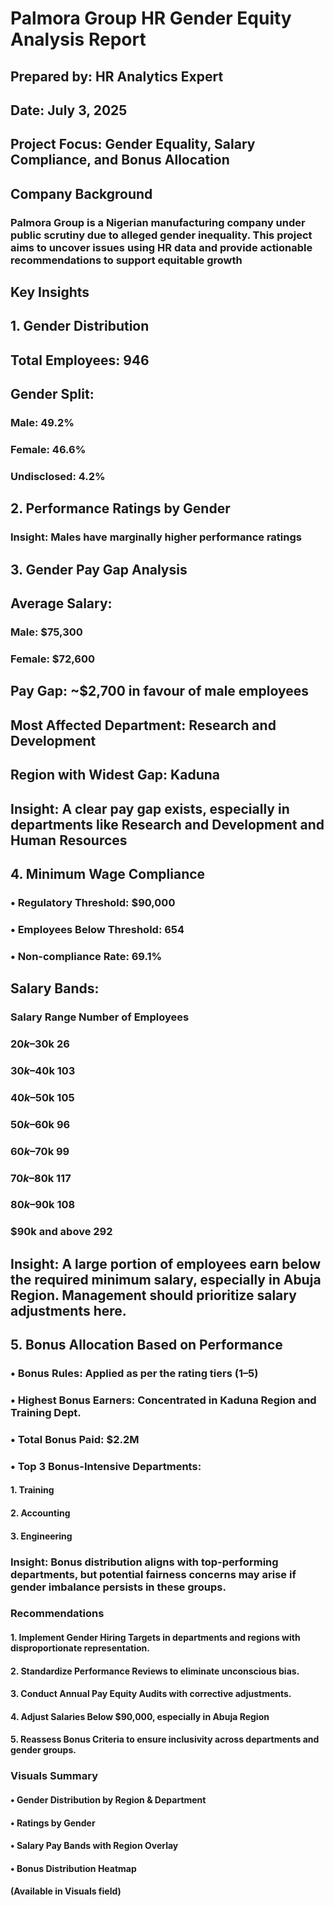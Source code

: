 # Palmora Group HR Gender Equity Analysis Report
## Prepared by: HR Analytics Expert
## Date: July 3, 2025
## Project Focus: Gender Equality, Salary Compliance, and Bonus Allocation
## Company Background
### Palmora Group is a Nigerian manufacturing company under public scrutiny due to alleged gender inequality. This project aims to uncover issues using HR data and provide actionable recommendations to support equitable growth
## Key Insights
## 1. Gender Distribution
## Total Employees: 946
## Gender Split:
### Male: 49.2%
### Female: 46.6%
### Undisclosed: 4.2%

## 2. Performance Ratings by Gender
### Insight: Males have marginally higher performance ratings
## 3. Gender Pay Gap Analysis
## 	Average Salary:
### Male: $75,300
### Female: $72,600
## Pay Gap: ~$2,700 in favour of male employees
## Most Affected Department: Research and Development
## Region with Widest Gap: Kaduna
##  Insight: A clear pay gap exists, especially in departments like Research and Development and Human Resources
## 4. Minimum Wage Compliance
### •	Regulatory Threshold: $90,000
### •	Employees Below Threshold: 654
### •	Non-compliance Rate: 69.1%
## Salary Bands:
### Salary Range	Number of Employees
### $20k–$30k	            26
### $30k–$40k            	103
### $40k–$50k	            105
### $50k–$60k	            96
### $60k–$70k	            99
### $70k–$80k	            117
### $80k–$90k	            108
### $90k and above	      292
## Insight: A large portion of employees earn below the required minimum salary, especially in Abuja Region. Management should prioritize salary adjustments here.
## 5. Bonus Allocation Based on Performance
### •	Bonus Rules: Applied as per the rating tiers (1–5)
### •	Highest Bonus Earners: Concentrated in Kaduna Region and Training Dept.
### •	Total Bonus Paid: $2.2M
### •	Top 3 Bonus-Intensive Departments:
#### 1.	Training
#### 2.	Accounting
#### 3.	Engineering
###  Insight: Bonus distribution aligns with top-performing departments, but potential fairness concerns may arise if gender imbalance persists in these groups.

### Recommendations
#### 1.	Implement Gender Hiring Targets in departments and regions with disproportionate representation.
#### 2.	Standardize Performance Reviews to eliminate unconscious bias.
#### 3.	Conduct Annual Pay Equity Audits with corrective adjustments.
#### 4.	Adjust Salaries Below $90,000, especially in Abuja Region 
#### 5.	Reassess Bonus Criteria to ensure inclusivity across departments and gender groups.
### Visuals Summary
#### •	Gender Distribution by Region & Department
#### •	Ratings by Gender
#### •	Salary Pay Bands with Region Overlay
#### •	Bonus Distribution Heatmap
#### (Available in Visuals field)






